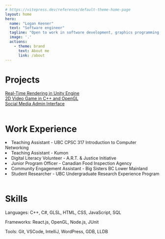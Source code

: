 ```yaml
---
# https://vitepress.dev/reference/default-theme-home-page
layout: home
hero:
  name: "Logan Keener"
  text: "Software engineer"
  tagline: "Open to work in software development, graphics programming, & more."
  image: '.'
  actions:
    - theme: brand
      text: About me
      link: /about
---
```

<h1>Projects</h1>

<div :class="$style.projectDisplay">
  <a href="./open-world-render" :class="$style.card">
      <div :class="$style.cardTitle">
      Real-Time Rendering in Unity Engine
      </div>
    </a>
    <a href="./eviction-game" :class="$style.card">
      <div :class="$style.cardTitle">
      2D Video Game in C++ and OpenGL
      </div>
    </a>
    <a href="./304-project" :class="$style.card">
      <div :class="$style.cardTitle">
      Social Media Admin Interface
      </div>
      <!--<a href="/304-project" :class="$style.cardText">See More</a>-->
    </a>

</div>


<br/>

<h1>Work Experience</h1>

<li>Teaching Assistant - UBC CPSC 317 Introduction to Computer Networking</li>
<li>Teaching Assistant - Kumon</li>
<li>Digital Literacy Volunteer - A.R.T. & Justice Initiative</li>
<li>Junior Program Officer - Canadian Food Inspection Agency</li>
<li>Community Engagement Assistant - Big Sisters BC Lower Mainland</li>
<li>Student Researcher - UBC Undergraduate Research Experience Program</li>

<br/>

<h1>Skills</h1>

<!-- put this in a flex display with two columns -->

Languages: C++, C#, GLSL, HTML, CSS, JavaScript, SQL

Frameworks: React.js, OpenGL, Node.js, JUnit

Tools: Git, VSCode, IntelliJ, WordPress, GDB, LLDB

<style module>
  .card {
    box-shadow: 0 1px 4px 0 #000000;
    border-radius: 25px;
    background-color:rgb(238, 242, 245, 0.4);
    display: grid;
    text-decoration: none !important;
    width: 400px;
    height: 150px;
    margin-left: 1%;
}

  .card:hover {
      box-shadow: 1px 2px 5px 1px #000000;
      font-weight: bold;
      transition: 0.2s;
  }

  .cardTitle {
      font-size: 30px;
      text-align: center;
      margin-inline: 10%;
      margin-top: 10%;
      line-height: 35px;
      color:black;
      opacity: 1.0;
      text-decoration: none;
  }

  .projectDisplay {
    margin-top: 10px;
    display: flex;
    flex-direction: row;
    justify-content: center;
}
</style>